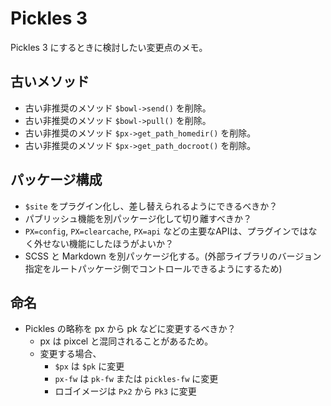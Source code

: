 # Pickles 3

Pickles 3 にするときに検討したい変更点のメモ。

## 古いメソッド

- 古い非推奨のメソッド `$bowl->send()` を削除。
- 古い非推奨のメソッド `$bowl->pull()` を削除。
- 古い非推奨のメソッド `$px->get_path_homedir()` を削除。
- 古い非推奨のメソッド `$px->get_path_docroot()` を削除。

## パッケージ構成

- `$site` をプラグイン化し、差し替えられるようにできるべきか？
- パブリッシュ機能を別パッケージ化して切り離すべきか？
- `PX=config`, `PX=clearcache`, `PX=api` などの主要なAPIは、プラグインではなく外せない機能にしたほうがよいか？
- SCSS と Markdown を別パッケージ化する。(外部ライブラリのバージョン指定をルートパッケージ側でコントロールできるようにするため)

## 命名

- Pickles の略称を px から pk などに変更するべきか？
    - px は pixcel と混同されることがあるため。
    - 変更する場合、
        - `$px` は `$pk` に変更
        - `px-fw` は `pk-fw` または `pickles-fw` に変更
        - ロゴイメージは `Px2` から `Pk3` に変更
